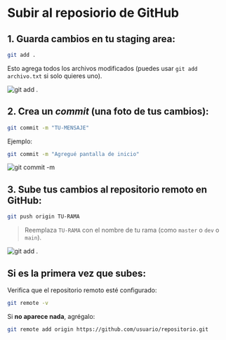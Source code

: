 # <i class="bi bi-git"></i> Subir al reposiorio de GitHub

## 1. Guarda cambios en tu staging area:

```bash
git add .
```

Esto agrega todos los archivos modificados (puedes usar `git add archivo.txt` si solo quieres uno).

![git add .](git/assets/gitAdd.png)

## 2. Crea un *commit* (una foto de tus cambios):

```bash
git commit -m "TU-MENSAJE"
```

Ejemplo:

```bash
git commit -m "Agregué pantalla de inicio"
```

![git commit -m](git/assets/gitCommit.png)

## 3. Sube tus cambios al repositorio remoto en GitHub:

```bash
git push origin TU-RAMA
```

> Reemplaza `TU-RAMA` con el nombre de tu rama (como `master` o `dev` o `main`).

![git add .](git/assets/gitPush.png)

## Si es la primera vez que subes:

Verifica que el repositorio remoto esté configurado:

```bash
git remote -v
```

Si **no aparece nada**, agrégalo:

```bash
git remote add origin https://github.com/usuario/repositorio.git
```

